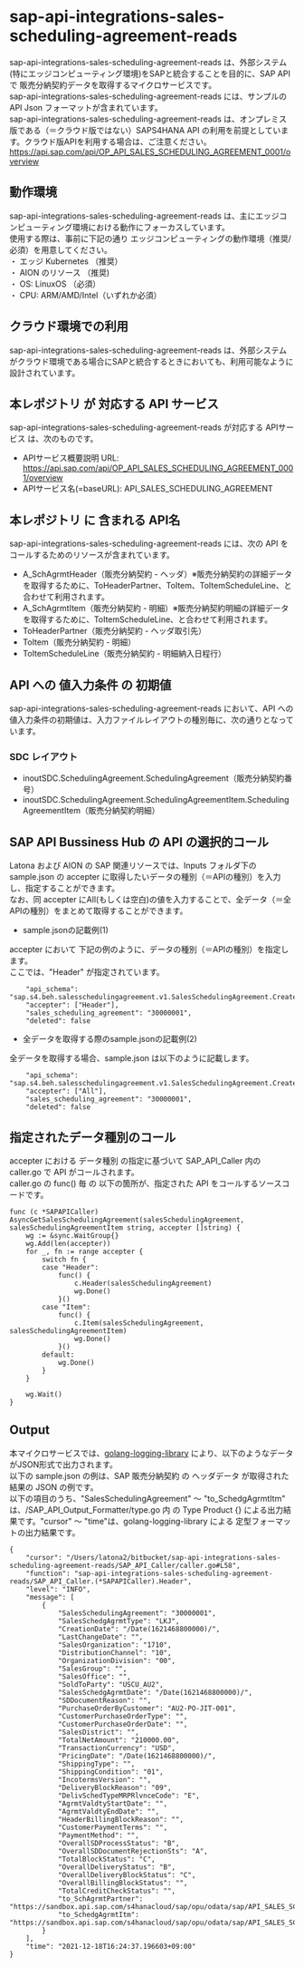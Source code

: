 # sap-api-integrations-sales-scheduling-agreement-reads
sap-api-integrations-sales-scheduling-agreement-reads は、外部システム(特にエッジコンピューティング環境)をSAPと統合することを目的に、SAP API で 販売分納契約データを取得するマイクロサービスです。    
sap-api-integrations-sales-scheduling-agreement-reads には、サンプルのAPI Json フォーマットが含まれています。   
sap-api-integrations-sales-scheduling-agreement-reads は、オンプレミス版である（＝クラウド版ではない）SAPS4HANA API の利用を前提としています。クラウド版APIを利用する場合は、ご注意ください。   
https://api.sap.com/api/OP_API_SALES_SCHEDULING_AGREEMENT_0001/overview  

## 動作環境  
sap-api-integrations-sales-scheduling-agreement-reads は、主にエッジコンピューティング環境における動作にフォーカスしています。  
使用する際は、事前に下記の通り エッジコンピューティングの動作環境（推奨/必須）を用意してください。  
・ エッジ Kubernetes （推奨）    
・ AION のリソース （推奨)    
・ OS: LinuxOS （必須）    
・ CPU: ARM/AMD/Intel（いずれか必須）　　

## クラウド環境での利用
sap-api-integrations-sales-scheduling-agreement-reads は、外部システムがクラウド環境である場合にSAPと統合するときにおいても、利用可能なように設計されています。  

## 本レポジトリ が 対応する API サービス
sap-api-integrations-sales-scheduling-agreement-reads が対応する APIサービス は、次のものです。

* APIサービス概要説明 URL: https://api.sap.com/api/OP_API_SALES_SCHEDULING_AGREEMENT_0001/overview  
* APIサービス名(=baseURL): API_SALES_SCHEDULING_AGREEMENT

## 本レポジトリ に 含まれる API名
sap-api-integrations-sales-scheduling-agreement-reads には、次の API をコールするためのリソースが含まれています。  

* A_SchAgrmtHeader（販売分納契約 - ヘッダ）※販売分納契約の詳細データを取得するために、ToHeaderPartner、ToItem、ToItemScheduleLine、と合わせて利用されます。
* A_SchAgrmtItem（販売分納契約 - 明細）※販売分納契約明細の詳細データを取得するために、ToItemScheduleLine、と合わせて利用されます。
* ToHeaderPartner（販売分納契約 - ヘッダ取引先）
* ToItem（販売分納契約 - 明細）
* ToItemScheduleLine（販売分納契約 - 明細納入日程行）

## API への 値入力条件 の 初期値
sap-api-integrations-sales-scheduling-agreement-reads において、API への値入力条件の初期値は、入力ファイルレイアウトの種別毎に、次の通りとなっています。  

### SDC レイアウト

* inoutSDC.SchedulingAgreement.SchedulingAgreement（販売分納契約番号）
* inoutSDC.SchedulingAgreement.SchedulingAgreementItem.SchedulingAgreementItem（販売分納契約明細）

## SAP API Bussiness Hub の API の選択的コール

Latona および AION の SAP 関連リソースでは、Inputs フォルダ下の sample.json の accepter に取得したいデータの種別（＝APIの種別）を入力し、指定することができます。  
なお、同 accepter にAll(もしくは空白)の値を入力することで、全データ（＝全APIの種別）をまとめて取得することができます。  

* sample.jsonの記載例(1)  

accepter において 下記の例のように、データの種別（＝APIの種別）を指定します。  
ここでは、"Header" が指定されています。

```
	"api_schema": "sap.s4.beh.salesschedulingagreement.v1.SalesSchedulingAgreement.Created.v1",
	"accepter": ["Header"],
	"sales_scheduling_agreement": "30000001",
	"deleted": false
```
  
* 全データを取得する際のsample.jsonの記載例(2)  

全データを取得する場合、sample.json は以下のように記載します。  

```
	"api_schema": "sap.s4.beh.salesschedulingagreement.v1.SalesSchedulingAgreement.Created.v1",
	"accepter": ["All"],
	"sales_scheduling_agreement": "30000001",
	"deleted": false
```

## 指定されたデータ種別のコール

accepter における データ種別 の指定に基づいて SAP_API_Caller 内の caller.go で API がコールされます。  
caller.go の func() 毎 の 以下の箇所が、指定された API をコールするソースコードです。  

```
func (c *SAPAPICaller) AsyncGetSalesSchedulingAgreement(salesSchedulingAgreement, salesSchedulingAgreementItem string, accepter []string) {
	wg := &sync.WaitGroup{}
	wg.Add(len(accepter))
	for _, fn := range accepter {
		switch fn {
		case "Header":
			func() {
				c.Header(salesSchedulingAgreement)
				wg.Done()
			}()
		case "Item":
			func() {
				c.Item(salesSchedulingAgreement, salesSchedulingAgreementItem)
				wg.Done()
			}()
		default:
			wg.Done()
		}
	}

	wg.Wait()
}
```
## Output  
本マイクロサービスでは、[golang-logging-library](https://github.com/latonaio/golang-logging-library) により、以下のようなデータがJSON形式で出力されます。  
以下の sample.json の例は、SAP 販売分納契約 の ヘッダデータ が取得された結果の JSON の例です。  
以下の項目のうち、"SalesSchedulingAgreement" ～ "to_SchedgAgrmtItm" は、/SAP_API_Output_Formatter/type.go 内 の Type Product {} による出力結果です。"cursor" ～ "time"は、golang-logging-library による 定型フォーマットの出力結果です。  

```
{
	"cursor": "/Users/latona2/bitbucket/sap-api-integrations-sales-scheduling-agreement-reads/SAP_API_Caller/caller.go#L58",
	"function": "sap-api-integrations-sales-scheduling-agreement-reads/SAP_API_Caller.(*SAPAPICaller).Header",
	"level": "INFO",
	"message": [
		{
			"SalesSchedulingAgreement": "30000001",
			"SalesSchedgAgrmtType": "LKJ",
			"CreationDate": "/Date(1621468800000)/",
			"LastChangeDate": "",
			"SalesOrganization": "1710",
			"DistributionChannel": "10",
			"OrganizationDivision": "00",
			"SalesGroup": "",
			"SalesOffice": "",
			"SoldToParty": "USCU_AU2",
			"SalesSchedgAgrmtDate": "/Date(1621468800000)/",
			"SDDocumentReason": "",
			"PurchaseOrderByCustomer": "AU2-PO-JIT-001",
			"CustomerPurchaseOrderType": "",
			"CustomerPurchaseOrderDate": "",
			"SalesDistrict": "",
			"TotalNetAmount": "210000.00",
			"TransactionCurrency": "USD",
			"PricingDate": "/Date(1621468800000)/",
			"ShippingType": "",
			"ShippingCondition": "01",
			"IncotermsVersion": "",
			"DeliveryBlockReason": "09",
			"DelivSchedTypeMRPRlvnceCode": "E",
			"AgrmtValdtyStartDate": "",
			"AgrmtValdtyEndDate": "",
			"HeaderBillingBlockReason": "",
			"CustomerPaymentTerms": "",
			"PaymentMethod": "",
			"OverallSDProcessStatus": "B",
			"OverallSDDocumentRejectionSts": "A",
			"TotalBlockStatus": "C",
			"OverallDeliveryStatus": "B",
			"OverallDeliveryBlockStatus": "C",
			"OverallBillingBlockStatus": "",
			"TotalCreditCheckStatus": "",
			"to_SchAgrmtPartner": "https://sandbox.api.sap.com/s4hanacloud/sap/opu/odata/sap/API_SALES_SCHEDULING_AGREEMENT/A_SalesSchedgAgrmt('30000001')/to_Partner",
			"to_SchedgAgrmtItm": "https://sandbox.api.sap.com/s4hanacloud/sap/opu/odata/sap/API_SALES_SCHEDULING_AGREEMENT/A_SalesSchedgAgrmt('30000001')/to_Item"
		}
	],
	"time": "2021-12-18T16:24:37.196603+09:00"
}
```
